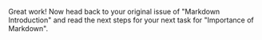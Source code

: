 Great work! Now head back to your original issue of "Markdown Introduction" and read the next steps for your next task for "Importance of Markdown". 
